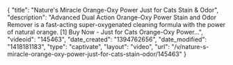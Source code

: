 {
    "title": "Nature's Miracle Orange-Oxy Power Just for Cats Stain & Odor",
    "description": "Advanced Dual Action Orange-Oxy Power Stain and Odor Remover is a fast-acting super-oxygenated cleaning formula with the power of natural orange. [1] Buy Now - Just for Cats Orange-Oxy Power...",
    "videoid": "145463",
    "date_created": "1394762656",
    "date_modified": "1418181183",
    "type": "captivate",
    "layout": "video",
    "url": "\/v\/nature-s-miracle-orange-oxy-power-just-for-cats-stain-odor\/145463"
}